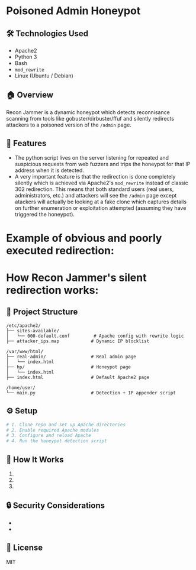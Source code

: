 # Poisoned Admin Honeypot

## 🛠️ Technologies Used
- Apache2
- Python 3
- Bash
- `mod_rewrite`
- Linux (Ubuntu / Debian)

## 🏠 Overview
Recon Jammer is a dynamic honeypot which detects reconnisance scanning from tools like gobuster/dirbuster/ffuf and silently redirects attackers to a poisoned version of the 
```/admin``` page.

## 🚀 Features
- The python script lives on the server listening for repeated and suspicious requests from web fuzzers and trips the honeypot for that IP address when it is detected.
- A very important feature is that the redirection is done completely silently which is achieved via Apache2's ```mod_rewrite``` instead of classic 302 redirection. This means that both standard users (real users, administrators, etc.) and attackers will see the ```/admin``` page except atackers will actually be looking at a fake clone which captures details on further enumeration or exploitation attempted (assuming they have triggered the honeypot).

# Example of obvious and poorly executed redirection:


# How Recon Jammer's silent redirection works:



## 📁 Project Structure

```
/etc/apache2/
├── sites-available/
│   └── 000-default.conf         # Apache config with rewrite logic
├── attacker_ips.map            # Dynamic IP blocklist

/var/www/html/
├── real-admin/                 # Real admin page
│   └── index.html
├── hp/                         # Honeypot page
│   └── index.html
├── index.html                  # Default Apache2 page

/home/user/
└── main.py                     # Detection + IP appender script
```

## ⚙️ Setup

```bash
# 1. Clone repo and set up Apache directories
# 2. Enable required Apache modules
# 3. Configure and reload Apache
# 4. Run the honeypot detection script
```

## 🧠 How It Works

1. 
2. 
3. 

## 🔒 Security Considerations
- 
- 

## 📜 License
MIT
